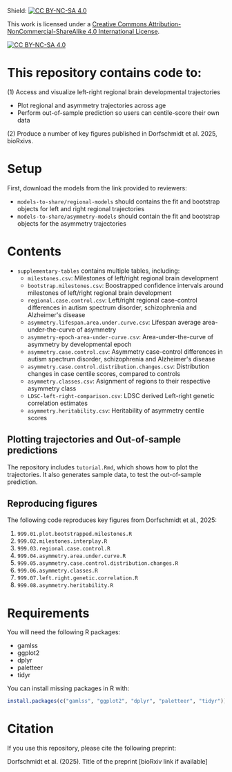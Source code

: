 Shield: [![CC BY-NC-SA 4.0][cc-by-nc-sa-shield]][cc-by-nc-sa]

This work is licensed under a
[Creative Commons Attribution-NonCommercial-ShareAlike 4.0 International License][cc-by-nc-sa].

[![CC BY-NC-SA 4.0][cc-by-nc-sa-image]][cc-by-nc-sa]

[cc-by-nc-sa]: http://creativecommons.org/licenses/by-nc-sa/4.0/
[cc-by-nc-sa-image]: https://licensebuttons.net/l/by-nc-sa/4.0/88x31.png
[cc-by-nc-sa-shield]: https://img.shields.io/badge/License-CC%20BY--NC--SA%204.0-lightgrey.svg

# This repository contains code to:

(1) Access and visualize left-right regional brain developmental trajectories
 - Plot regional and asymmetry trajectories across age
 - Perform out-of-sample prediction so users can centile-score their own data

(2) Produce a number of key figures published in Dorfschmidt et al. 2025, bioRxivs. 


# Setup
First, download the models from the link provided to reviewers:
 - `models-to-share/regional-models` should contains the fit and bootstrap objects for left and right regional trajectories
 - `models-to-share/asymmetry-models` should contain the fit and bootstrap objects for the asymmetry trajectories


# Contents
 - `supplementary-tables` contains multiple tables, including:
      - `milestones.csv`: Milestones of left/right regional brain development
      - `bootstrap.milestones.csv`: Boostrapped confidence intervals around milestones of left/right regional brain development
      - `regional.case.control.csv`: Left/right regional case-control differences in autism spectrum disorder, schizophrenia and Alzheimer's disease
      - `asymmetry.lifespan.area.under.curve.csv`: Lifespan average area-under-the-curve of asymmetry
      - `asymmetry-epoch-area-under-curve.csv`: Area-under-the-curve of asymmetry by developmental epoch
      - `asymmetry.case.control.csv`: Asymmetry case-control differences in autism spectrum disorder, schizophrenia and Alzheimer's disease
      - `asymmetry.case.control.distribution.changes.csv`: Distribution changes in case centile scores, compared to controls
      - `asymmetry.classes.csv`: Asignment of regions to their respective asymmetry class
      - `LDSC-left-right-comparison.csv`: LDSC derived Left-right genetic correlation estimates
      - `asymmetry.heritability.csv`: Heritability of asymmetry centile scores


## Plotting trajectories and Out-of-sample predictions
The repository includes `tutorial.Rmd`, which shows how to plot the trajectories. It also generates sample data, to test the out-of-sample prediction. 

## Reproducing figures
The following code reproduces key figures from Dorfschmidt et al., 2025:
1. `999.01.plot.bootstrapped.milestones.R`
2. `999.02.milestones.interplay.R`
3. `999.03.regional.case.control.R`
4. `999.04.asymmetry.area.under.curve.R`
5. `999.05.asymmetry.case.control.distribution.changes.R`
6. `999.06.asymmetry.classes.R`
7. `999.07.left.right.genetic.correlation.R`
8. `999.08.asymmetry.heritability.R`


# Requirements
You will need the following R packages:
- gamlss
- ggplot2
- dplyr
- paletteer
- tidyr


You can install missing packages in R with:

```r
install.packages(c("gamlss", "ggplot2", "dplyr", "paletteer", "tidyr"))
```


# Citation
If you use this repository, please cite the following preprint:

Dorfschmidt et al. (2025). Title of the preprint [bioRxiv link if available]


